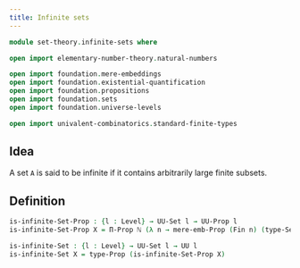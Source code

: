 ```yaml
---
title: Infinite sets
---
```


```agda
module set-theory.infinite-sets where

open import elementary-number-theory.natural-numbers

open import foundation.mere-embeddings
open import foundation.existential-quantification
open import foundation.propositions
open import foundation.sets
open import foundation.universe-levels

open import univalent-combinatorics.standard-finite-types
```

## Idea

A set `A` is said to be infinite if it contains arbitrarily large finite subsets.

## Definition

```agda
is-infinite-Set-Prop : {l : Level} → UU-Set l → UU-Prop l
is-infinite-Set-Prop X = Π-Prop ℕ (λ n → mere-emb-Prop (Fin n) (type-Set X))

is-infinite-Set : {l : Level} → UU-Set l → UU l
is-infinite-Set X = type-Prop (is-infinite-Set-Prop X)
```
